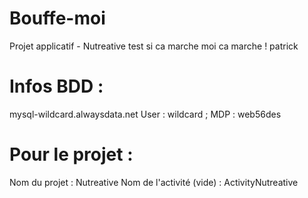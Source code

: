 # Bouffe-moi
Projet applicatif - Nutreative
test si ca marche
moi ca marche ! patrick

# Infos BDD :
mysql-wildcard.alwaysdata.net
User : wildcard ;  MDP : web56des

# Pour le projet :
Nom du projet : Nutreative
Nom de l'activité (vide) : ActivityNutreative
